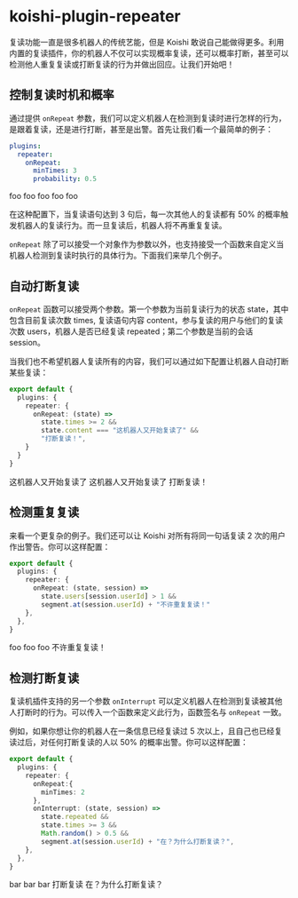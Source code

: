 # koishi-plugin-repeater

复读功能一直是很多机器人的传统艺能，但是 Koishi 敢说自己能做得更多。利用内置的复读插件，你的机器人不仅可以实现概率复读，还可以概率打断，甚至可以检测他人重复复读或打断复读的行为并做出回应。让我们开始吧！

## 控制复读时机和概率

通过提供 `onRepeat` 参数，我们可以定义机器人在检测到复读时进行怎样的行为，是跟着复读，还是进行打断，甚至是出警。首先让我们看一个最简单的例子：

```yaml title=koishi.yml
plugins:
  repeater:
    onRepeat:
      minTimes: 3
      probability: 0.5
```

<chat-panel>
<chat-message nickname="Alice">foo</chat-message>
<chat-message nickname="Bob">foo</chat-message>
<chat-message nickname="Carol">foo</chat-message>
<chat-message nickname="Koishi">foo</chat-message>
<chat-message nickname="Dave">foo</chat-message>
</chat-panel>

在这种配置下，当复读语句达到 3 句后，每一次其他人的复读都有 50% 的概率触发机器人的复读行为。而一旦复读后，机器人将不再重复复读。

`onRepeat` 除了可以接受一个对象作为参数以外，也支持接受一个函数来自定义当机器人检测到复读时执行的具体行为。下面我们来举几个例子。

## 自动打断复读

`onRepeat` 函数可以接受两个参数。第一个参数为当前复读行为的状态 state，其中包含目前复读次数 times, 复读语句内容 content，参与复读的用户与他们的复读次数 users，机器人是否已经复读 repeated；第二个参数是当前的会话 session。

当我们也不希望机器人复读所有的内容，我们可以通过如下配置让机器人自动打断某些复读：

```ts title=koishi.ts
export default {
  plugins: {
    repeater: {
      onRepeat: (state) =>
        state.times >= 2 &&
        state.content === "这机器人又开始复读了" &&
        "打断复读！",
    }
  }
}
```

<chat-panel>
<chat-message nickname="Alice">这机器人又开始复读了</chat-message>
<chat-message nickname="Bob">这机器人又开始复读了</chat-message>
<chat-message nickname="Koishi">打断复读！</chat-message>
</chat-panel>

## 检测重复复读

来看一个更复杂的例子。我们还可以让 Koishi 对所有将同一句话复读 2 次的用户作出警告。你可以这样配置：

```ts title=koishi.ts
export default {
  plugins: {
    repeater: {
      onRepeat: (state, session) =>
        state.users[session.userId] > 1 &&
        segment.at(session.userId) + "不许重复复读！"
    },
  },
}
```

<chat-panel>
<chat-message nickname="Alice">foo</chat-message>
<chat-message nickname="Bob">foo</chat-message>
<chat-message nickname="Alice">foo</chat-message>
<chat-message nickname="Koishi">不许重复复读！</chat-message>
</chat-panel>

## 检测打断复读

复读机插件支持的另一个参数 `onInterrupt` 可以定义机器人在检测到复读被其他人打断时的行为。可以传入一个函数来定义此行为，函数签名与 `onRepeat` 一致。

例如，如果你想让你的机器人在一条信息已经复读过 5 次以上，且自己也已经复读过后，对任何打断复读的人以 50% 的概率出警。你可以这样配置：

```ts title=koishi.ts
export default {
  plugins: {
    repeater: {
      onRepeat:{
        minTimes: 2
      },
      onInterrupt: (state, session) =>
        state.repeated &&
        state.times >= 3 &&
        Math.random() > 0.5 &&
        segment.at(session.userId) + "在？为什么打断复读？",
    },
  },
}
```

<chat-panel>
<chat-message nickname="Alice">bar</chat-message>
<chat-message nickname="Bob">bar</chat-message>
<chat-message nickname="Koishi"> bar</chat-message>
<chat-message nickname="Dave">打断复读</chat-message>
<chat-message nickname="Koishi"> 在？为什么打断复读？</chat-message>
</chat-panel>
